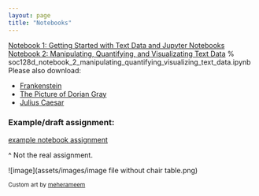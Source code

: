 ```yaml
---
layout: page
title: "Notebooks"
---
```


[Notebook 1: Getting Started with Text Data and Jupyter Notebooks](notebooks/notebook1_getting_started_with_text_data_and_jupyter_notebooks.ipynb)
[Notebook 2: Manipulating, Quantifying, and Visualizating Text Data](notebooks/soc128d_notebook_2_manipulating_quantifying_visualizing_text_data.ipynb.ipynb)
% soc128d_notebook_2_manipulating_quantifying_visualizing_text_data.ipynb
Please also download:
- [Frankenstein](notebooks/frankenstein.txt)
- [The Picture of Dorian Gray](notebooks/picture_of_dorian_gray.txt)
- [Julius Caesar](notebooks/julius_caesar.txt)

### Example/draft assignment:
[example notebook assignment](notebooks/soc128d_example_notebook_6_21.pdf)

^ Not the real assignment.

![image](assets/images/image file without chair table.png)

<sub>Custom art by [meherameem](https://www.fiverr.com/meherameem)</sub>
